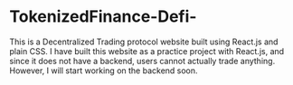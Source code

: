 # TokenizedFinance-Defi-
This is a Decentralized Trading protocol website built using React.js and plain CSS. I have built this website as a practice project with React.js, and since it does not have a backend, users cannot actually trade anything. However, I will start working on the backend soon.
